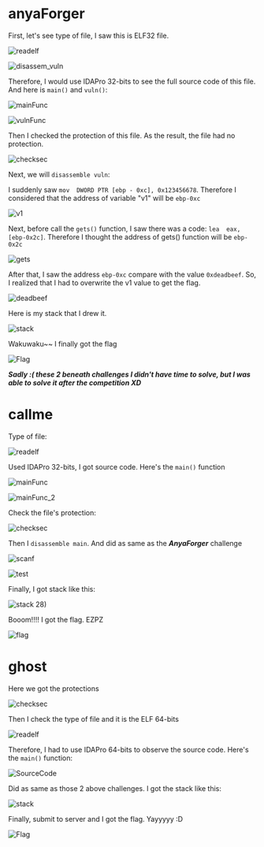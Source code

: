# anyaForger
First, let's see type of file, I saw this is ELF32 file.

![readelf](https://github.com/user-attachments/assets/336a2ee3-efa4-497b-a222-65cbcc6ed7a2)


![disassem_vuln](https://github.com/user-attachments/assets/f427b591-8ae3-4029-98bf-0fc1e2a787d0)


Therefore, I would use IDAPro 32-bits to see the full source code of this file. And here is `main()` and `vuln()`:

![mainFunc](https://github.com/user-attachments/assets/b27fc834-3d34-4cb7-9094-52f18149c4fa)

![vulnFunc](https://github.com/user-attachments/assets/d79bd065-c5da-4334-87ff-9139f8afc86d)

Then I checked the protection of this file. As the result, the file had no protection.

![checksec](https://github.com/user-attachments/assets/409710c4-6efe-47eb-bf53-41046fa58950)

Next, we will `disassemble vuln`:

I suddenly saw `mov  DWORD PTR [ebp - 0xc], 0x123456678`. Therefore I considered that the address of variable "v1" will be `ebp-0xc`

![v1](https://github.com/user-attachments/assets/f4138174-1647-4ad3-8bb4-0b3b012d253b)

Next, before call the `gets()` function, I saw there was a code: `lea  eax, [ebp-0x2c]`. Therefore I thought the address of gets() function will be `ebp-0x2c`

![gets](https://github.com/user-attachments/assets/4a9ff0de-a037-4eb8-b2f8-0413b7cf3030)

After that, I saw the address `ebp-0xc` compare with the value `0xdeadbeef`. So, I realized that I had to overwrite the v1 value to get the flag.

![deadbeef](https://github.com/user-attachments/assets/bcf58841-b3ea-4505-877d-7ec43d4a43f7)

Here is my stack that I drew it.

![stack](https://github.com/user-attachments/assets/9b9eafe2-670f-4c9d-bb0f-d69fa46f7dbb)

Wakuwaku~~ I finally got the flag

![Flag](https://github.com/user-attachments/assets/c6c2212f-148b-4a9f-ab07-6645cc041daf)

_**Sadly :( these 2 beneath challenges I didn't have time to solve, but I was able to solve it after the competition XD**_

# callme
Type of file:

![readelf](https://github.com/OceanTran999/BDSEC2023/assets/100577019/14100d70-606b-4331-ae17-f14e0dc80ef1)

Used IDAPro 32-bits, I got source code. Here's the `main()` function

![mainFunc](https://github.com/OceanTran999/BDSEC2023/assets/100577019/29dc3b4e-8dda-4b1e-aa8b-2fff2a1f5315)

![mainFunc_2](https://github.com/OceanTran999/BDSEC2023/assets/100577019/ac73c539-6663-4f6a-bce5-bf000248f979)

Check the file's protection:

![checksec](https://github.com/OceanTran999/BDSEC2023/assets/100577019/17145c7f-74be-4cf7-b857-c82d3f757cbd)

Then I `disassemble main`. And did as same as the _**AnyaForger**_ challenge

![scanf](https://github.com/OceanTran999/BDSEC2023/assets/100577019/a1a971a5-f7cd-4e32-bf75-4c6d16575eff)

![test](https://github.com/OceanTran999/BDSEC2023/assets/100577019/28534e8a-e256-4c2e-bd83-ebf53d9355b5)

Finally, I got stack like this:

![stack](https://github.com/OceanTran999/BDSEC2023/assets/100577019/a4bd7ee6-2f51-41e3-96f7-49dd9b2d777e)
28)

Booom!!!! I got the flag. EZPZ

![flag](https://github.com/OceanTran999/BDSEC2023/assets/100577019/613dc8b6-1cb0-4654-b3b6-425f2e57ce61)


# ghost
Here we got the protections

![checksec](https://github.com/OceanTran999/BDSEC2023/assets/100577019/95a55e00-77cb-4ffc-93b0-ff124bff389c)

Then I check the type of file and it is the ELF 64-bits

![readelf](https://github.com/OceanTran999/BDSEC2023/assets/100577019/caae748c-65d1-4013-b630-e4f446faaeab)

Therefore, I had to use IDAPro 64-bits to observe the source code. Here's the `main()` function:

![SourceCode](https://github.com/OceanTran999/BDSEC2023/assets/100577019/dd192010-f14a-41b7-b718-aa4505717fd8)

Did as same as those 2 above challenges. I got the stack like this:

![stack](https://github.com/OceanTran999/BDSEC2023/assets/100577019/5062f22a-2f55-4ed2-a6cb-b410f8c5e760)

Finally, submit to server and I got the flag. Yayyyyy :D

![Flag](https://github.com/OceanTran999/BDSEC2023/assets/100577019/2092c5d6-660f-40ec-8a7c-7990fa790604)
